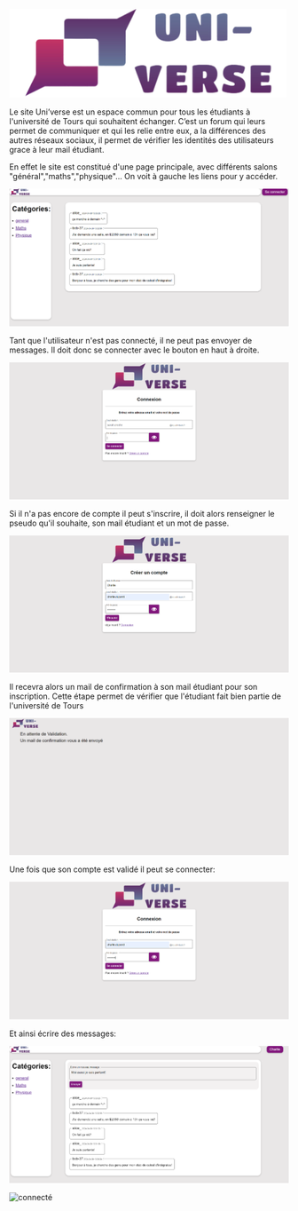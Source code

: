 ![alt text](Logo_Uni-verse.png)

Le site Uni’verse est un espace commun pour tous les étudiants à l'université de Tours qui souhaitent échanger. C’est un forum qui leurs permet de communiquer et qui les relie entre eux, a la différences des autres réseaux sociaux, il permet de vérifier les identités des utilisateurs grace à leur mail étudiant.

En effet le site est constitué d'une page principale, avec différents salons "général","maths","physique"... On voit à gauche les liens pour y accéder.

![pas connecté](Readme_pasconnecte.png)

Tant que l'utilisateur n'est pas connecté, il ne peut pas envoyer de messages. Il doit donc se connecter avec le bouton en haut à droite.

![connexion](Readme_connexion.png)

Si il n'a pas encore de compte il peut s'inscrire, il doit alors renseigner le pseudo qu'il souhaite, son mail étudiant et un mot de passe.

![inscription](Readme_inscription.png)

Il recevra alors un mail de confirmation à son mail étudiant pour son inscription. Cette étape permet de vérifier que l'étudiant fait bien partie de l'université de Tours

![attente de validation](Readme_attentevalidation.png)

Une fois que son compte est validé il peut se connecter:

![connexion de Charlie](Readme_connexioncharlie.png)

Et ainsi écrire des messages:

![connecté](Readme_connecte.png)

![connecté](Readme_messageenvoyé.png)
